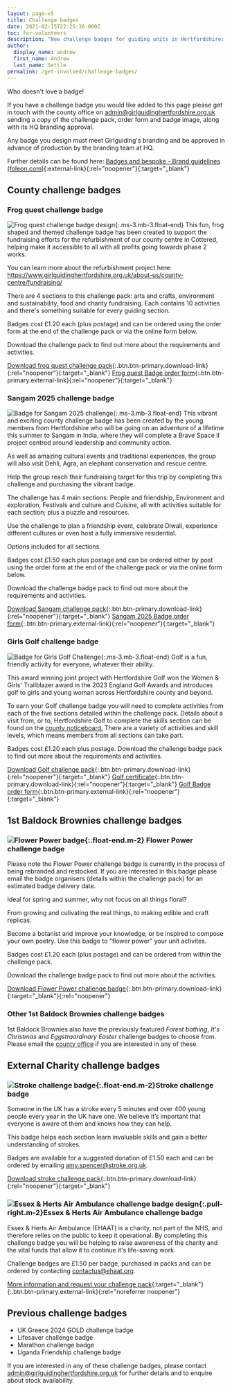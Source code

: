 ```yaml
---
layout: page-v5
title: Challenge badges
date: 2021-02-15T22:25:36.000Z
toc: for-volunteers
description: "New challenge badges for guiding units in Hertfordshire: Girls Golf, Forest bathing, Book challenge, Trefoil anniversary and more."
author:
  display_name: andrew
  first_name: Andrew
  last_name: Settle
permalink: /get-involved/challenge-badges/
---
```

Who doesn't love a badge!

If you have a challenge badge you would like added to this page please get in touch with the county office on <admin@girlguidinghertfordshire.org.uk> sending a copy of the challenge pack, order form and badge image, along with its HQ branding approval.

Any badge you design must meet Girlguiding's branding and be approved in advance of production by the branding team at HQ.

Further details can be found here: [Badges and bespoke - Brand guidelines (foleon.com)](https://girlguiding.foleon.com/girlguiding-brand-guidelines/brand-guidelines/badges-and-bespoke#Designing-a-badge){:external-link}{:rel="noopener"}{:target="_blank"}

## County challenge badges

### Frog quest challenge badge

![Frog quest challenge badge design](/assets/images/2025/04/frog-quest-challenge-badge.webp){:.ms-3.mb-3.float-end}
This fun, frog shaped and themed challenge badge has been created to support the fundraising efforts for the refurbishment of our county centre in Cottered, helping make it accessible to all with all profits going  towards phase 2 works.

You can learn more about the refurbishment project here: <https://www.girlguidinghertfordshire.org.uk/about-us/county-centre/fundraising/>

There are 4 sections to this challenge pack: arts and crafts, environment and sustainability, food and charity fundraising. Each contains 10 activities and there's something suitable for every guiding section.

Badges cost £1.20 each (plus postage) and can be ordered using the order form at the end of the challenge pack or via the online form below.

Download the challenge pack to find out more about the requirements and activities.

[Download <span class="visually-hidden">frog quest</span> challenge pack](/assets/docs/2025/challenge-badge-frog-question.pdf){:.btn.btn-primary.download-link}{:rel="noopener"}{:target="_blank"} [<span class="visually-hidden">Frog quest </span>Badge order form](https://forms.office.com/e/G5LjkPhssR){:.btn.btn-primary.external-link}{:rel="noopener"}{:target="_blank"}

### Sangam 2025 challenge badge

![Badge for Sangam 2025 challenge](/assets/images/2025/03/sangam-2025-challenge-badge.webp){:.ms-3.mb-3.float-end}
This vibrant and exciting county challenge badge has been created by the young members from Hertfordshire who will be going on an adventure of a lifetime this summer to Sangam in India, where they will complete a Brave Space II project centred around leadership and community action.

As well as amazing cultural events and traditional experiences, the group will also visit Dehli, Agra, an elephant conservation and rescue centre.

Help the group reach their fundraising target for this trip by completing this challenge and purchasing the vibrant badge. 

The challenge has 4 main sections: People and friendship, Environment and exploration, Festivals and culture and Cuisine, all with activities suitable for each section; plus a puzzle and resources. 

Use the challenge to plan a friendship event, celebrate Diwali, experience different cultures or even host a fully immersive residential.

Options included for all sections.

Badges cost £1.50 each plus postage and can be ordered either by post using the order form at the end of the challenge pack or via the online form below. 

Download the challenge badge pack to find out more about the requirements and activities.

[Download <span class="visually-hidden">Sangam </span>challenge pack](/assets/docs/2025/challenge-badge-sangam-2025.pdf){:.btn.btn-primary.download-link}{:rel="noopener"}{:target="_blank"} [<span class="visually-hidden">Sangam 2025 </span>Badge order form](https://forms.office.com/e/Rc6QcS4NLi){:.btn.btn-primary.external-link}{:rel="noopener"}{:target="_blank"}

### Girls Golf challenge badge

![Badge for Girls Golf Challenge](/assets/images/2024/11/golf-badge.webp){:.ms-3.mb-3.float-end}
Golf is a fun, friendly activity for everyone, whatever their ability.  

This award winning joint project with Hertfordshire Golf won the Women & Girls' Trailblazer award in the 2023 England Golf Awards and introduces golf to girls and young woman across Hertfordshire county and beyond.

To earn your Golf challenge badge you will need to complete activities from each of the five sections detailed within the challenge pack. Details about a visit from, or to, Hertfordshire Golf to complete the skills section can be found on the [county noticeboard.](/noticeboard/golf-session/) There are a variety of activities and skill levels, which means members from all sections can take part.  

Badges cost £1.20 each plus postage.  Download the challenge badge pack to find out more about the requirements and activities.

[Download <span class="visually-hidden">Golf </span>challenge pack](/assets/docs/2024/girls-golf-challenge-badge.pdf){:.btn.btn-primary.download-link}{:rel="noopener"}{:target="_blank"} [Golf certificate](/assets/docs/2024/girls-golf-certificate.pdf){:.btn.btn-primary.download-link}{:rel="noopener"}{:target="_blank"} [<span class="visually-hidden">Golf </span>Badge order form](https://forms.office.com/Pages/ResponsePage.aspx?id=3yob_CzTykeMNWNnWM6OwYCE4GYtXJ9Ogtjv7oAM_iJURFY2T09OMjQ4Q0JCTlpCWUtQM1I5N0xYMC4u){:.btn.btn-primary.external-link}{:rel="noopener"}{:target="_blank"}

## 1st Baldock Brownies challenge badges

### ![Flower Power badge](/assets/images/2025/02/flower-power-badge.webp){:.float-end.m-2} Flower Power challenge badge

Please note the Flower Power challenge badge is currently in the process of being rebranded and restocked. If you are interested in this badge please email the badge organisers (details within the challenge pack) for an estimated badge delivery date.

Ideal for spring and summer, why not focus on all things floral?

From growing and culivating the real things, to making edible and craft replicas.

Become a botanist and improve your knowledge, or be inspired to compose your own poetry. Use this badge to "flower power" your unit activites.

Badges cost £1.20 each (plus postage) and can be ordered from within the challenge pack.

Download the challenge badge pack to find out more about the activities.

[Download <span class="visually-hidden">Flower Power</span> challenge badge](/assets/docs/2025/challenge-badge-flower-power-v4.1.pdf){:.btn.btn-primary.download-link}{:target="_blank"}{:rel="noopener"}

### Other 1st Baldock Brownies challenge badges

1st Baldock Brownies also have the previously featured *Forest bathing*, *It's Christmas* and *Eggstraordinary Easter* challenge badges to choose from. Please email the [county office](mailto:admin@girlguidinghertfordshire.org.uk) if you are interested in any of these.

## External Charity challenge badges

### ![Stroke challenge badge](/assets/images/2024/05/stroke-badge.webp){:.float-end.m-2}Stroke challenge badge

Someone in the UK has a stroke every 5 minutes and over 400 young people every year in the UK have one. We believe it’s important that everyone is aware of them and knows how they can help.

This badge helps each section learn invaluable skills and gain a better understanding of strokes.

Badges are available for a suggested donation of £1.50 each and can be ordered by emailing <amy.spencer@stroke.org.uk>.

[Download <span class="visually-hidden">stroke </span>challenge pack](/assets/docs/2024/stroke-association-challenge-pack-2024.pdf){:.btn.btn-primary.download-link}{:rel="noopener"}{:target="_blank"}

### ![Essex & Herts Air Ambulance challenge badge design](/assets/images/2024/02/essex-herts-air-ambulance-challenge.webp){:.pull-right.m-2}Essex & Herts Air Ambulance challenge badge

Essex & Herts Air Ambulance (EHAAT) is a charity, not part of the NHS, and therefore relies on the public to keep it operational.  By completing this challenge badge you will be helping to raise awareness of the charity and the vital funds that allow it to continue it's life-saving work.

Challenge badges are £1.50 per badge, purchased in packs and can be ordered by contacting <contactus@ehaat.org>.

[More information and request your challenge pack](https://ehaat.org/support-us-get-involved/schools-groups/challenge-badge/){:target="_blank"}{:.btn.btn-primary.external-link}{:rel="noreferrer noopener"}

## Previous challenge badges

- UK Greece 2024 GOLD challenge badge
- Lifesaver challenge badge
- Marathon challenge badge
- Uganda Friendship challenge badge

If you are interested in any of these challenge badges, please contact <admin@girlguidinghertfordshire.org.uk> for further details and to enquire about stock availability.
